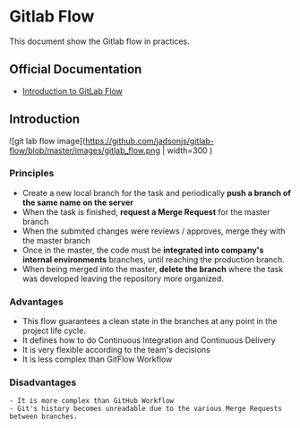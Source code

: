 # Gitlab Flow
This document show the Gitlab flow in practices.


## Official Documentation

- [Introduction to GitLab Flow](https://docs.gitlab.com/ee/topics/gitlab_flow.html)


## Introduction

![git lab flow image](https://github.com/jadsonjs/gitlab-flow/blob/master/images/gitlab_flow.png | width=300 )

### Principles

   - Create a new local branch for the task and periodically **push a branch of the same name on the server**
   - When the task is finished, **request a Merge Request** for the master branch
   - When the submited changes were reviews / approves, merge they with the master branch
   - Once in the master, the code must be **integrated into company's internal environments** branches, until reaching the production branch.
   - When being merged into the master, **delete the branch** where the task was developed leaving the repository more organized.

### Advantages

   - This flow guarantees a clean state in the branches at any point in the project life cycle.
   - It defines how to do Continuous Integration and Continuous Delivery
   - It is very flexible according to the team's decisions
   - It is less complex than GitFlow Workflow

### Disadvantages

    - It is more complex than GitHub Workflow
    - Git's history becomes unreadable due to the various Merge Requests between branches.